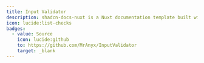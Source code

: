 ```yaml
---
title: Input Validator
description: shadcn-docs-nuxt is a Nuxt documentation template built with Nuxt Content and shadcn-vue.
icon: lucide:list-checks
badges:
  - value: Source
    icon: lucide:github
    to: https://github.com/MrAnyx/InputValidator
    target: _blank
---
```

